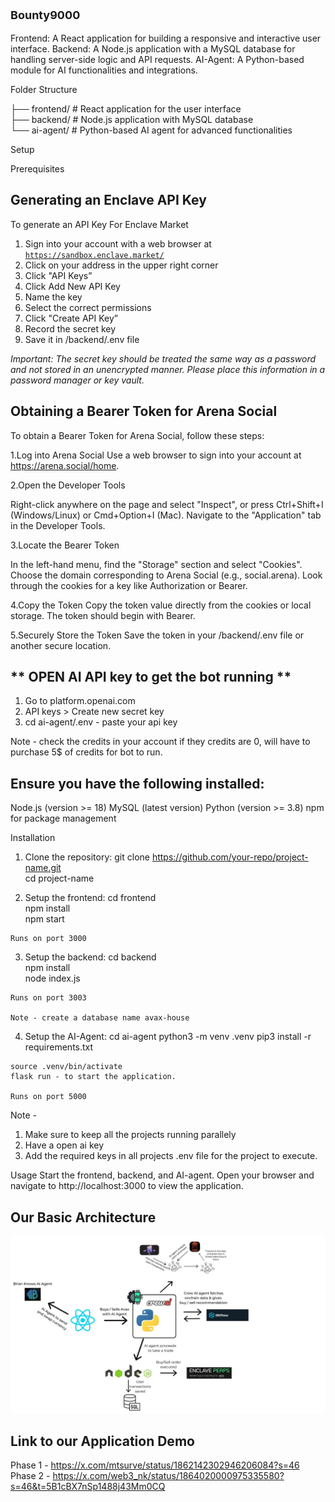 

  <p style="font-size:18px; font-weight:bold">Bounty9000</p>

  Frontend: A React application for building a responsive and interactive user interface.
  Backend: A Node.js application with a MySQL database for handling server-side logic and API requests.
  AI-Agent: A Python-based module for AI functionalities and integrations.

  Folder Structure

  ├── frontend/   # React application for the user interface  
  ├── backend/    # Node.js application with MySQL database  
  └── ai-agent/   # Python-based AI agent for advanced functionalities

  Setup

  Prerequisites

  ## **Generating an Enclave API Key**

To generate an API Key For Enclave Market

1. Sign into your account with a web browser at [`https://sandbox.enclave.market/`](https://sandbox.enclave.market/)
2. Click on your address in the upper right corner
3. Click "API Keys”
4. Click Add New API Key
5. Name the key
6. Select the correct permissions
7. Click "Create API Key”
8. Record the secret key
9. Save it in /backend/.env file

*Important: The secret key should be treated the same way as a password and not stored in an unencrypted manner. Please place this information in a password manager or key vault.*

## **Obtaining a Bearer Token for Arena Social**
To obtain a Bearer Token for Arena Social, follow these steps:

1.Log into Arena Social
  Use a web browser to sign into your account at https://arena.social/home.

2.Open the Developer Tools

  Right-click anywhere on the page and select "Inspect", or press Ctrl+Shift+I (Windows/Linux) or Cmd+Option+I (Mac).
  Navigate to the "Application" tab in the Developer Tools.

3.Locate the Bearer Token

  In the left-hand menu, find the "Storage" section and select "Cookies".
  Choose the domain corresponding to Arena Social (e.g., social.arena). 
  Look through the cookies for a key like Authorization or Bearer.

4.Copy the Token
  Copy the token value directly from the cookies or local storage.
  The token should begin with Bearer.
  
5.Securely Store the Token
  Save the token in your /backend/.env file or another secure location.

  ## ** OPEN AI API key to get the bot running **

1. Go to platform.openai.com
2. API keys > Create new secret key
3. cd ai-agent/.env - paste your api key

Note - check the credits in your account if they credits are 0, will have to purchase 5$ of credits for bot to run.

   ## **Ensure you have the following installed:**

  Node.js (version >= 18)
  MySQL (latest version)
  Python (version >= 3.8)
  npm for package management

  Installation

  1. Clone the repository:
    git clone https://github.com/your-repo/project-name.git  
    cd project-name

  2. Setup the frontend:
    cd frontend  
    npm install  
    npm start

    Runs on port 3000

  3. Setup the backend:
    cd backend  
    npm install  
    node index.js

    Runs on port 3003

    Note - create a database name avax-house


  4. Setup the AI-Agent:
    cd ai-agent
    python3 -m venv .venv
    pip3 install -r requirements.txt

    source .venv/bin/activate
    flask run - to start the application.

    Runs on port 5000

  Note - 
  1. Make sure to keep all the projects running parallely
  2. Have a open ai key
  3. Add the required keys in all projects .env file for the project to execute.

  Usage
  Start the frontend, backend, and AI-agent.
  Open your browser and navigate to http://localhost:3000 to view the application.

  ## **Our Basic Architecture**
  
  ![Architect of our app](./basic-arc.jpg)

  ## **Link to our Application Demo**

  Phase 1 - https://x.com/mtsurve/status/1862142302946206084?s=46
  Phase 2 - https://x.com/web3_nk/status/1864020000975335580?s=46&t=5B1cBX7nSp1488j43Mm0CQ




